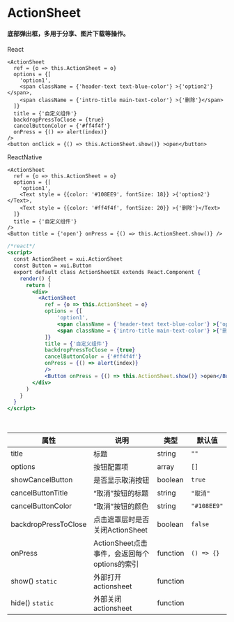 # ActionSheet

#### 底部弹出框，多用于分享、图片下载等操作。

React

```
<ActionSheet
  ref = {o => this.ActionSheet = o}
  options = {[
    'option1',
    <span className = {'header-text text-blue-color'} >{'option2'}</span>,
    <span className = {'intro-title main-text-color'} >{'删除'}</span>
  ]}
  title = {'自定义组件'}
  backdropPressToClose = {true}
  cancelButtonColor = {'#ff4f4f'}
  onPress = {() => alert(index)}
/>
<button onClick = {() => this.ActionSheet.show()} >open</button>
```

ReactNative

```
<ActionSheet
  ref = {o => this.ActionSheet = o}
  options = {[
    'option1',
    <Text style = {{color: '#108EE9', fontSize: 18}} >{'option2'}</Text>,
    <Text style = {{color: '#ff4f4f', fontSize: 20}} >{'删除'}</Text>
  ]}
  title = {'自定义组件'}
/>
<Button title = {'open'} onPress = {() => this.ActionSheet.show()} />
```

```jsx
/*react*/
<script>
  const ActionSheet = xui.ActionSheet
  const Button = xui.Button
  export default class ActionSheetEX extends React.Component {
    render() {
      return (
        <div>
          <ActionSheet
            ref = {o => this.ActionSheet = o}
            options = {[
                'option1',
                <span className = {'header-text text-blue-color'} >{'option2'}</span>,
                <span className = {'intro-title main-text-color'} >{'删除'}</span>
            ]}
            title = {'自定义组件'}
            backdropPressToClose = {true}
            cancelButtonColor = {'#ff4f4f'}
            onPress = {() => alert(index)}
            />
            <Button onPress = {() => this.ActionSheet.show()} >open</Button>
        </div>
      )
    }
  }
</script>
```
<br/>

属性 | 说明 | 类型 | 默认值
----|-----|------|------
title | 标题 | string | `""`
options | 按钮配置项 | array | `[]`
showCancelButton | 是否显示取消按钮 | boolean | `true`
cancelButtonTitle | “取消”按钮的标题 | string | `"取消"`
cancelButtonColor | “取消”按钮的颜色 | string | `"#108EE9"`
backdropPressToClose | 点击遮罩层时是否关闭ActionSheet | boolean | `false`
onPress | ActionSheet点击事件，会返回每个options的索引 | function | `() => {}`
show() `static` | 外部打开actionsheet | function | |
hide()  `static` | 外部关闭actionsheet | function | |